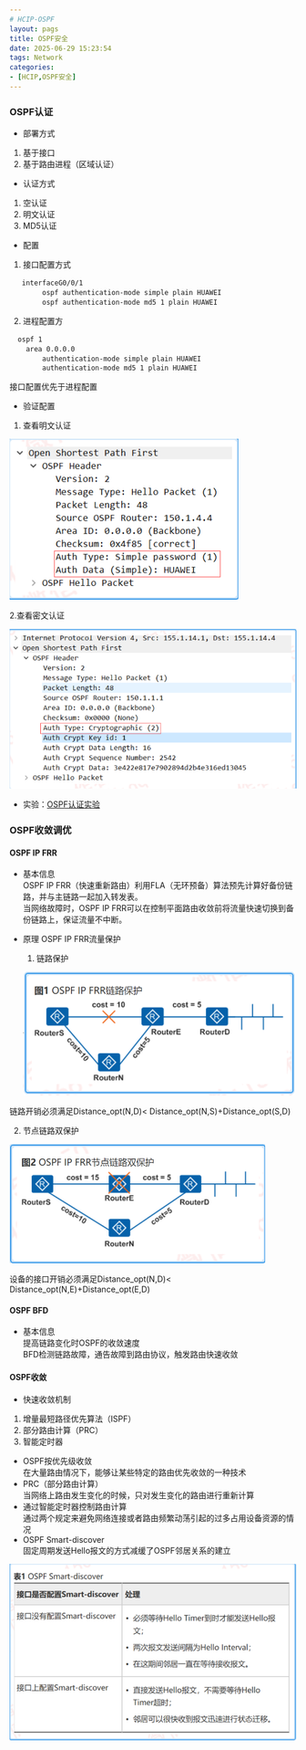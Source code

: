 ```yaml
---
# HCIP-OSPF
layout: pags
title: OSPF安全
date: 2025-06-29 15:23:54
tags: Network
categories: 
- [HCIP,OSPF安全] 
---
```


### OSPF认证

- 部署方式  
 1. 基于接口
 2. 基于路由进程（区域认证）
- 认证方式
 1. 空认证
 2. 明文认证
 3. MD5认证
<!-- more -->
 - 配置
1. 接口配置方式

```bash
   interfaceG0/0/1 
        ospf authentication-mode simple plain HUAWEI
        ospf authentication-mode md5 1 plain HUAWEI
```

2. 进程配置方

```bash
  ospf 1
    area 0.0.0.0
        authentication-mode simple plain HUAWEI
        authentication-mode md5 1 plain HUAWEI   
```
接口配置优先于进程配置

- 验证配置
1. 查看明文认证

![命令](../imgs/OSPF/OSPF查看明文认证.png)

2.查看密文认证

![命令](../imgs/OSPF/查看密文认证.png)


- 实验：[OSPF认证实验]()

### OSPF收敛调优

#### OSPF IP FRR
- 基本信息  
   OSPF IP FRR（快速重新路由）利用FLA（无环预备）算法预先计算好备份链路，并与主链路一起加入转发表。  
   当网络故障时，OSPF IP FRR可以在控制平面路由收敛前将流量快速切换到备份链路上，保证流量不中断。  
- 原理
   OSPF IP FRR流量保护  
    1. 链路保护
   
   ![命令](../imgs/OSPF/ospf链路保护.png)  

链路开销必须满足Distance_opt(N,D)< Distance_opt(N,S)+Distance_opt(S,D)

   2. 节点链路双保护

![命令](../imgs/OSPF/节点链路双保护.png)  

设备的接口开销必须满足Distance_opt(N,D)< Distance_opt(N,E)+Distance_opt(E,D)

####  OSPF BFD

- 基本信息  
     提高链路变化时OSPF的收敛速度  
     BFD检测链路故障，通告故障到路由协议，触发路由快速收敛  

#### OSPF收敛

- 快速收敛机制
 1. 增量最短路径优先算法（ISPF）
 2. 部分路由计算（PRC）
 3. 智能定时器  
- OSPF按优先级收敛  
    在大量路由情况下，能够让某些特定的路由优先收敛的一种技术
- PRC（部分路由计算）  
    当网络上路由发生变化的时候，只对发生变化的路由进行重新计算
-  通过智能定时器控制路由计算  
    通过两个规定来避免网络连接或者路由频繁动荡引起的过多占用设备资源的情况 
- OSPF Smart-discover  
    固定周期发送Hello报文的方式减缓了OSPF邻居关系的建立 

 ![命令](../imgs/OSPF/Smart-discover.png)    

 



    



